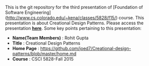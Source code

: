 This is the git repository for the third presentation of [Foundation of Software Engineering] (http://www.cs.colorado.edu/~kena/classes/5828/f15/) course. This presentation is about Creational Design Patterns.
Please access the presentation [__here__](https://github.com/joed7/Creational-design-patterns/blob/master/home.md). Some key points pertaining to this presentation:

* __Name(Team Members)__ : Rohit Gupta
* __Title__ : Creational Design Patterns
* __Home Page__ : https://github.com/joed7/Creational-design-patterns/blob/master/home.md
* __Course__ : CSCI 5828-Fall 2015  

